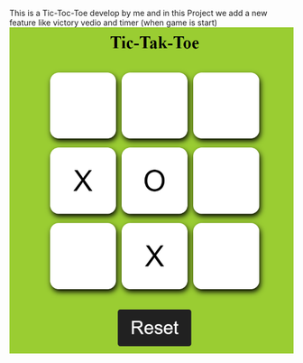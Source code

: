 This is a Tic-Toc-Toe develop by me and in this Project we add a new feature like victory vedio and timer (when game is start)
![Output](https://raw.githubusercontent.com/sumankumar2026/tic-toc-toe/refs/heads/main/Screenshot%202025-01-06%20210744.png)
